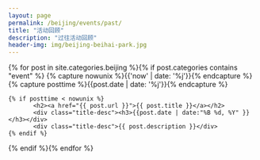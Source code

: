 ```yaml
---
layout: page
permalink: /beijing/events/past/
title: "活动回顾"
description: "过往活动回顾"
header-img: img/beijing-beihai-park.jpg
---
```


<div class="tiles">
{% for post in site.categories.beijing %}{% if post.categories contains "event" %}
    {% capture nowunix %}{{'now' | date: '%j'}}{% endcapture %}
    {% capture posttime %}{{post.date | date: '%j'}}{% endcapture %}

    {% if posttime < nowunix %}
           <h2><a href="{{ post.url }}">{{ post.title }}</a></h2>
           <div class="title-desc"><h3>{{post.date | date:"%B %d, %Y" }}</h3></div>
           <div class="title-desc">{{ post.description }}</div>
    {% endif %}
{% endif %}{% endfor %}
</div><!-- /.tiles -->
